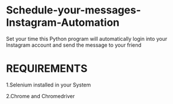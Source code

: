 # Schedule-your-messages-Instagram-Automation
Set your time this Python program will automatically login into your Instagram account and send the message to your friend

# REQUIREMENTS 

1.Selenium installed in your System

2.Chrome and Chromedriver
